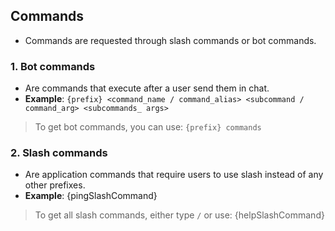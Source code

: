 ## Commands
- Commands are requested through slash commands or bot commands.
### 1. Bot commands
- Are commands that execute after a user send them in chat.
- **Example**: ```{prefix} <command_name / command_alias> <subcommand / command_arg> <subcommands_ args>```
> To get bot commands, you can use: ```{prefix} commands```
### 2. Slash commands
- Are application commands that require users to use slash instead of any other prefixes.
- **Example**: {pingSlashCommand}
> To get all slash commands, either type `/` or use: {helpSlashCommand}